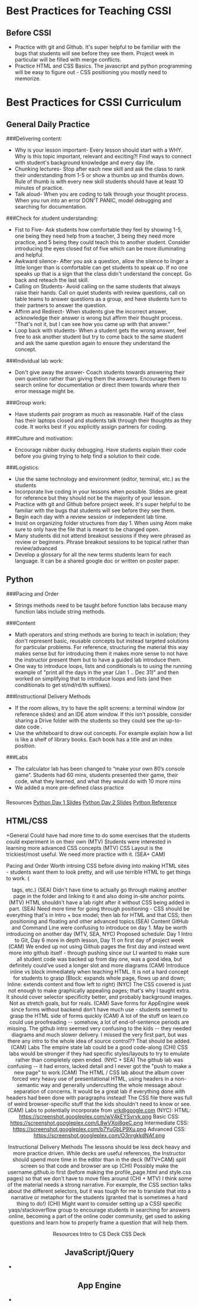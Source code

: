 # Best Practices for Teaching CSSI

## Before CSSI
+ Practice with git and Github. It's super helpful to be familiar with the bugs that students will see before they see them. Project week in particular will be filled with merge conflicts.
+ Practice HTML and CSS Basics. The javascript and python programming will be easy to figure out - CSS positioning you mostly need to memorize.

# Best Practices for CSSI Curriculum

## General Daily Practice

###Delivering content:
+ Why is your lesson important- Every lesson should start with a WHY. Why is this topic important, relevant and exciting?! Find ways to connect with student's background knowledge and every day life.
+ Chunking lectures- Stop after each new skill and ask the class to rank their understanding from 1-5 or show a thumbs up and thumbs down. Rule of thumb is with every new skill students should have at least 10 minutes of practice.
+ Talk aloud- When you are coding to talk through your thought process. When you run into an error DON'T PANIC, model debugging and searching for documentation.

###Check for student understanding:
+ Fist to Five- Ask students how comfortable they feel by showing 1-5, one being they need help from a teacher, 3 being they need more practice, and 5 being they could teach this to another student. Consider introducing the eyes closed fist of five which can be more illuminating and helpful.
+ Awkward silence- After you ask a question, allow the silence to linger a little longer than is comfortable can get students to speak up. If no one speaks up that is a sign that the class didn't understand the concept. Go back and reteach the last skill.
+ Calling on Students- Avoid calling on the same students that always raise their hands. Call on quiet students with review questions, call on table teams to answer questions as a group, and have students turn to their partners to answer the question.
+ Affirm and Redirect- When students give the incorrect answer, acknowledge their answer is wrong but affirm their thought process. "That's not it, but I can see how you came up with that answer."
+ Loop back with students- When a student gets the wrong answer, feel free to ask another student but try to come back to the same student and ask the same question again to ensure they understand the concept.

###Individual lab work:
+ Don't give away the answer- Coach students towards answering their own question rather than giving them the answers. Encourage them to search online for documentation or direct them towards where their error message might be.

###Group work:
+ Have students pair program as much as reasonable. Half of the class has their laptops closed and students talk through their thoughts as they code. It works best if you explicitly assign partners for coding.

###Culture and motivation:
+ Encourage rubber ducky debugging. Have students explain their code before you giving trying to help find a solution to their code.

###Logistics:
+ Use the same technology and environment (editor, terminal, etc.) as the students
+ Incorporate live coding in your lessons when possible. Slides are great for reference but they should not be the majority of your lesson.
+ Practice with git and Github before project week. It's super helpful to be familiar with the bugs that students will see before they see them.
+ Begin each day with a review session or independent lab time.
+ Insist on organizing folder structures from day 1. When using Atom make sure to only have the file that is meant to be changed open.
+  Many students did not attend breakout sessions if they were phrased as review or beginners. Phrase breakout sessions to be topical rather than review/advanced
+ Develop a glossary for all the new terms students learn for each language. It can be a shared google doc or written on poster paper.

## Python

###Pacing and Order
+ Strings methods need to be taught before function labs because many function labs include string methods.

###Content
+ Math operators and string methods are boring to teach in isolation; they don't represent basic, reusable concepts but instead targeted solutions for particular problems.  For reference, structuring the material this way makes sense but for introducing them it makes more sense to not have the instructor present them but to have a guided lab introduce them.
+ One way to introduce loops, lists and conditionals is to using the running example of "print all the days in the year (Jan 1 .. Dec 31)" and then worked on simplifying that to introduce loops and lists (and then conditionals to get st/nd/rd/th suffixes).

###Instructional Delivery Methods
+ If the room allows, try to have the split screens: a terminal window (or reference slides) and an IDE atom window. If this isn't possible, consider sharing a Drive folder with the students so they could see the up-to-date code .
+ Use the whiteboard to draw out concepts. For example explain how a list is like a shelf of library books. Each book has a title and an index position.

###Labs
+ The calculator lab has been changed to “make your own 80’s console game”. Students had 60 mins, students presented their game, their code, what they learned, and what they would do with 10 more mins
+ We added a more pre-defined class practice

###
Resources
[Python Day 1 Slides](https://docs.google.com/presentation/d/1iBtVKKKOnQnkRm8l6fdNZ4yTraAUJY3E9P4NN1yp1NU/edit#slide=id.p)
[Python Day 2 Slides](https://drive.google.com/a/google.com/file/d/0B6pApRDFq-1xeXE1QmNwVHVqQjVtV3hNcGV3bkRJdzdmMm1N/view)
[Python Reference](https://docs.google.com/presentation/d/1Bkp06RgtEz11yv9zi7Ox5KfFE1Cd7560z_Of-OgFMqI/edit#slide=id.g18ddb800f_00)

## HTML/CSS
+General
Could have had more time to do some exercises that the students could experiment in on their own (MTV)
Students were interested in learning more advanced CSS concepts (MTV)
CSS Layout is the trickiest/most useful. We need more practice with it. (SEA+ CAM)

Pacing and Order
Worth introing CSS before diving into making HTML sites - students want them to look pretty, and will use terrible HTML to get things to work. (<center> tags, etc.) (SEA)
Didn't have time to actually go through making another page in the folder and linking to it and also doing in-site anchor points.(MTV)
HTML shouldn't have a lab right after it without CSS being added in part. (SEA)
Need more time for going through positioning - CSS should be everything that's in intro + box model; then lab for HTML and that CSS; then positioning and floating and other advanced topics.(SEA)
Content
GitHub and Command Line were confusing to introduce on day 1. May be worth introducing on another day (MTV, SEA, NYC)
Proposed schedule: Day 1 Intro to Git, Day 6 more in depth lesson, Day 11 on first day of project week (CAM)
We ended up not using Github pages the first day and instead went more into github itself - through pushing since our LI wanted to make sure all student code was backed up from day one, was a good idea, but definitely could’ve used a longer slot and more diagrams (CAM)
Introduce inline vs block immediately when teaching HTML. It is not a hard concept for students to grasp (Block: expands whole page, flows up and down; Inline: extends content and flow left to right) (NYC)
The CSS covered is just not enough to make graphically appealing pages; that's why I taught extra. It should cover selector specificity better, and probably background images. Not as stretch goals, but for reals. (CAM)
Save forms for AppEngine week since forms without backend don’t have much use - students seemed to grasp the HTML side of forms quickly (CAM)
A lot of the stuff on learn.co could use proofreading -- somehow, a lot of end-of-sentence periods are missing. The github intro seemed very confusing to the kids -- they needed diagrams and much slower delivery. I missed the very first part, but was there any intro to the whole idea of source control?? That should be added. (CAM)
Labs
The empire state lab could be a good code-along (CHI)
CSS labs would be stronger if they had specific styles/layouts to try to emulate rather than completely open ended. (NYC + SEA)
The github lab was confusing -- it had errors, lacked detail and I never got the "push to make a new page" to work.(CAM)
The HTML / CSS lab about the album cover forced very heavy use of presentational HTML, using headers in a non-semantic way and generally undercutting the whole message about separation of concerns. It would be a great lab if everything done with headers had been done with paragraphs instead! The CSS file there was full of weird browser-specific stuff that the kids shouldn't need to know or see. (CAM)
Labs to potentially incorporate from vrk@google.com (NYC):
HTML: https://screenshot.googleplex.com/wV4kEYSvrvk.png
Basic CSS: https://screenshot.googleplex.com/L8wVXoi8qeC.png
Intermediate CSS: https://screenshot.googleplex.com/b7YuGbLP9Xu.png
Advanced CSS: https://screenshot.googleplex.com/O3nrgkkdNAf.png

Instructional Delivery Methods
The lessons should be less deck heavy and more practice driven. While decks are useful references, the Instructor should spend more time in the editor than in the deck (MTV+CAM)
split screen so that code and browser are up (CHI)
Possibly make the username.github.io first (before making the profile_page.html and style.css pages) so that we don’t have to move files around (CHI + MTV)
I think some of the material needs a strong narrative. For example, the CSS section talks about the different selectors, but it was tough for me to translate that into a narrative or metaphor for the students (granted that is sometimes a hard thing to do!) (CHI)
Might want to consider setting up a CSSI specific yaqs/stackoverflow group to encourage students in searching for answers online, becoming a part of the online coder community, get used to asking questions and learn how to properly frame a question that will help them.

Resources
Intro to CS Deck
CSS Deck


## JavaScript/jQuery
+

## App Engine
+
